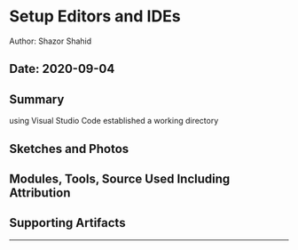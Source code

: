 #  Setup Editors and IDEs

Author: Shazor Shahid

Date: 2020-09-04
-----

## Summary
using Visual Studio Code
established a working directory
## Sketches and Photos


## Modules, Tools, Source Used Including Attribution


## Supporting Artifacts


-----
